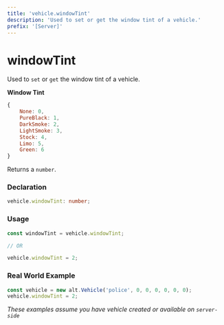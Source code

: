 ```yaml
---
title: 'vehicle.windowTint'
description: 'Used to set or get the window tint of a vehicle.'
prefix: '[Server]'
---
```


# windowTint

Used to `set` or `get` the window tint of a vehicle.

**Window Tint**

```js
{
    None: 0,
    PureBlack: 1,
    DarkSmoke: 2,
    LightSmoke: 3,
    Stock: 4,
    Limo: 5,
    Green: 6
}
```

Returns a `number`.

### Declaration

```typescript
vehicle.windowTint: number;
```

### Usage

```js
const windowTint = vehicle.windowTint;

// OR

vehicle.windowTint = 2;
```

### Real World Example

```js
const vehicle = new alt.Vehicle('police', 0, 0, 0, 0, 0, 0);
vehicle.windowTint = 2;
```

_These examples assume you have vehicle created or available on `server-side`_